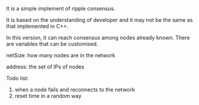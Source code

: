 It is a simple implement of ripple consensus.

It is based on the understanding of developer and it may not be the same as that implemented in C++.

In this version, it can reach consensus among nodes already known. There are variables that can be customised. 

netSize: how many nodes are in the network

address: the set of IPs of nodes

Todo list:

1. when a node fails and reconnects to the network
2. reset time in a random way
